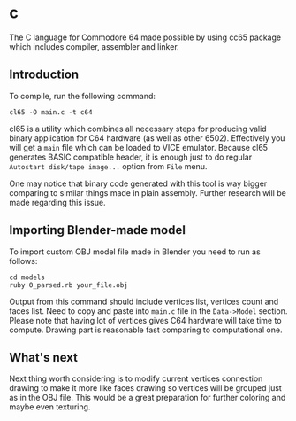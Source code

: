 # c

The C language for Commodore 64 made possible by using cc65 package which includes compiler, assembler and linker.

## Introduction

To compile, run the following command:

```cl65 -O main.c -t c64```

cl65 is a utility which combines all necessary steps for producing valid binary application for C64 hardware (as well as other 6502). Effectively you will get a ```main``` file which can be loaded to VICE emulator. Because cl65 generates BASIC compatible header, it is enough just to do regular ```Autostart disk/tape image...``` option from ```File``` menu.

One may notice that binary code generated with this tool is way bigger comparing to similar things made in plain assembly. Further research will be made regarding this issue. 

## Importing Blender-made model

To import custom OBJ model file made in Blender you need to run as follows:

```
cd models
ruby 0_parsed.rb your_file.obj 
```

Output from this command should include vertices list, vertices count and faces list. Need to copy and paste into ```main.c``` file in the ```Data->Model``` section. Please note that having lot of vertices gives C64 hardware will take time to compute. Drawing part is reasonable fast comparing to computational one.

## What's next

Next thing worth considering is to modify current vertices connection drawing to make it more like faces drawing so vertices will be grouped just as in the OBJ file. This would be a great preparation for further coloring and maybe even texturing.
